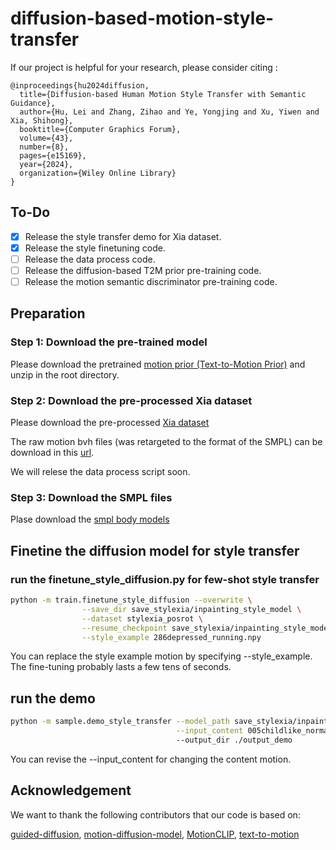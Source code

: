 # diffusion-based-motion-style-transfer

If our project is helpful for your research, please consider citing :
``` 
@inproceedings{hu2024diffusion,
  title={Diffusion-based Human Motion Style Transfer with Semantic Guidance},
  author={Hu, Lei and Zhang, Zihao and Ye, Yongjing and Xu, Yiwen and Xia, Shihong},
  booktitle={Computer Graphics Forum},
  volume={43},
  number={8},
  pages={e15169},
  year={2024},
  organization={Wiley Online Library}
}
```

## To-Do

- [x] Release the style transfer demo for Xia dataset.
- [x] Release the style finetuning code.
- [ ] Release the data process code.
- [ ] Release the diffusion-based T2M prior pre-training code.
- [ ] Release the motion semantic discriminator pre-training code.

## Preparation
### Step 1: Download the pre-trained model
Please download the pretrained [motion prior (Text-to-Motion Prior)](https://drive.google.com/file/d/17jR4MPNjJezjXlUtpvhcjcJ9i7evZHiB/view?usp=sharing) and unzip in the root directory. 

### Step 2: Download the pre-processed Xia dataset
Please download the pre-processed [Xia dataset](https://drive.google.com/file/d/1cUQJdno5JlW98z5QLdcmE4JQv8GMU-Gt/view?usp=sharing) 

The raw motion bvh files (was retargeted to the format of the SMPL) can be download in this [url](https://drive.google.com/file/d/1fRvlSX9A1Srvx4TZMgCL_8laHll2EPa_/view?usp=sharing).

We will relese the data process script soon.

### Step 3: Download the SMPL files
Plase download the [smpl body models](https://drive.google.com/file/d/12-dmRfFvhq0QQv5kWNwqQ01pP3K1Ggvi/view?usp=sharing)

## Finetine the diffusion model for style transfer

### run the finetune_style_diffusion.py for few-shot style transfer
```bash
python -m train.finetune_style_diffusion --overwrite \
                --save_dir save_stylexia/inpainting_style_model \
                --dataset stylexia_posrot \
                --resume_checkpoint save_stylexia/inpainting_style_model/model_pretrained.pt \
                --style_example 286depressed_running.npy 

```
You can replace the style example motion by specifying --style_example. The fine-tuning probably lasts a few tens of seconds.


## run the demo
```bash
python -m sample.demo_style_transfer --model_path save_stylexia/inpainting_style_model/286depressed_running/model000000032.pt \
                                     --input_content 005childlike_normal walking.npy \ 
                                     --output_dir ./output_demo
```
You can revise the --input_content for changing the content motion.

## Acknowledgement
We want to thank the following contributors that our code is based on:

[guided-diffusion](https://github.com/openai/guided-diffusion), [motion-diffusion-model](https://github.com/GuyTevet/motion-diffusion-model/), [MotionCLIP](https://github.com/GuyTevet/MotionCLIP), [text-to-motion](https://github.com/EricGuo5513/text-to-motion)